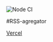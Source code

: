 ![Node CI](https://github.com/f1eeman/frontend-project-lvl3/workflows/Node%20CI/badge.svg)

#RSS-agregator

[Vercel](https://rss-agregator.vercel.app/)